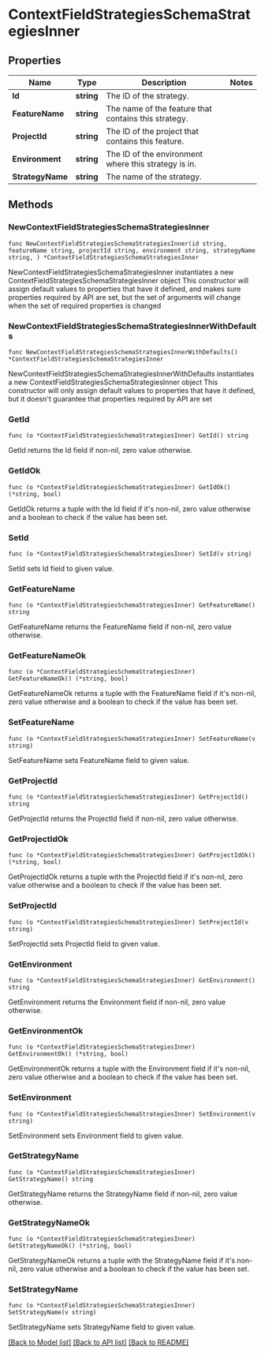# ContextFieldStrategiesSchemaStrategiesInner

## Properties

Name | Type | Description | Notes
------------ | ------------- | ------------- | -------------
**Id** | **string** | The ID of the strategy. | 
**FeatureName** | **string** | The name of the feature that contains this strategy. | 
**ProjectId** | **string** | The ID of the project that contains this feature. | 
**Environment** | **string** | The ID of the environment where this strategy is in. | 
**StrategyName** | **string** | The name of the strategy. | 

## Methods

### NewContextFieldStrategiesSchemaStrategiesInner

`func NewContextFieldStrategiesSchemaStrategiesInner(id string, featureName string, projectId string, environment string, strategyName string, ) *ContextFieldStrategiesSchemaStrategiesInner`

NewContextFieldStrategiesSchemaStrategiesInner instantiates a new ContextFieldStrategiesSchemaStrategiesInner object
This constructor will assign default values to properties that have it defined,
and makes sure properties required by API are set, but the set of arguments
will change when the set of required properties is changed

### NewContextFieldStrategiesSchemaStrategiesInnerWithDefaults

`func NewContextFieldStrategiesSchemaStrategiesInnerWithDefaults() *ContextFieldStrategiesSchemaStrategiesInner`

NewContextFieldStrategiesSchemaStrategiesInnerWithDefaults instantiates a new ContextFieldStrategiesSchemaStrategiesInner object
This constructor will only assign default values to properties that have it defined,
but it doesn't guarantee that properties required by API are set

### GetId

`func (o *ContextFieldStrategiesSchemaStrategiesInner) GetId() string`

GetId returns the Id field if non-nil, zero value otherwise.

### GetIdOk

`func (o *ContextFieldStrategiesSchemaStrategiesInner) GetIdOk() (*string, bool)`

GetIdOk returns a tuple with the Id field if it's non-nil, zero value otherwise
and a boolean to check if the value has been set.

### SetId

`func (o *ContextFieldStrategiesSchemaStrategiesInner) SetId(v string)`

SetId sets Id field to given value.


### GetFeatureName

`func (o *ContextFieldStrategiesSchemaStrategiesInner) GetFeatureName() string`

GetFeatureName returns the FeatureName field if non-nil, zero value otherwise.

### GetFeatureNameOk

`func (o *ContextFieldStrategiesSchemaStrategiesInner) GetFeatureNameOk() (*string, bool)`

GetFeatureNameOk returns a tuple with the FeatureName field if it's non-nil, zero value otherwise
and a boolean to check if the value has been set.

### SetFeatureName

`func (o *ContextFieldStrategiesSchemaStrategiesInner) SetFeatureName(v string)`

SetFeatureName sets FeatureName field to given value.


### GetProjectId

`func (o *ContextFieldStrategiesSchemaStrategiesInner) GetProjectId() string`

GetProjectId returns the ProjectId field if non-nil, zero value otherwise.

### GetProjectIdOk

`func (o *ContextFieldStrategiesSchemaStrategiesInner) GetProjectIdOk() (*string, bool)`

GetProjectIdOk returns a tuple with the ProjectId field if it's non-nil, zero value otherwise
and a boolean to check if the value has been set.

### SetProjectId

`func (o *ContextFieldStrategiesSchemaStrategiesInner) SetProjectId(v string)`

SetProjectId sets ProjectId field to given value.


### GetEnvironment

`func (o *ContextFieldStrategiesSchemaStrategiesInner) GetEnvironment() string`

GetEnvironment returns the Environment field if non-nil, zero value otherwise.

### GetEnvironmentOk

`func (o *ContextFieldStrategiesSchemaStrategiesInner) GetEnvironmentOk() (*string, bool)`

GetEnvironmentOk returns a tuple with the Environment field if it's non-nil, zero value otherwise
and a boolean to check if the value has been set.

### SetEnvironment

`func (o *ContextFieldStrategiesSchemaStrategiesInner) SetEnvironment(v string)`

SetEnvironment sets Environment field to given value.


### GetStrategyName

`func (o *ContextFieldStrategiesSchemaStrategiesInner) GetStrategyName() string`

GetStrategyName returns the StrategyName field if non-nil, zero value otherwise.

### GetStrategyNameOk

`func (o *ContextFieldStrategiesSchemaStrategiesInner) GetStrategyNameOk() (*string, bool)`

GetStrategyNameOk returns a tuple with the StrategyName field if it's non-nil, zero value otherwise
and a boolean to check if the value has been set.

### SetStrategyName

`func (o *ContextFieldStrategiesSchemaStrategiesInner) SetStrategyName(v string)`

SetStrategyName sets StrategyName field to given value.



[[Back to Model list]](../README.md#documentation-for-models) [[Back to API list]](../README.md#documentation-for-api-endpoints) [[Back to README]](../README.md)


